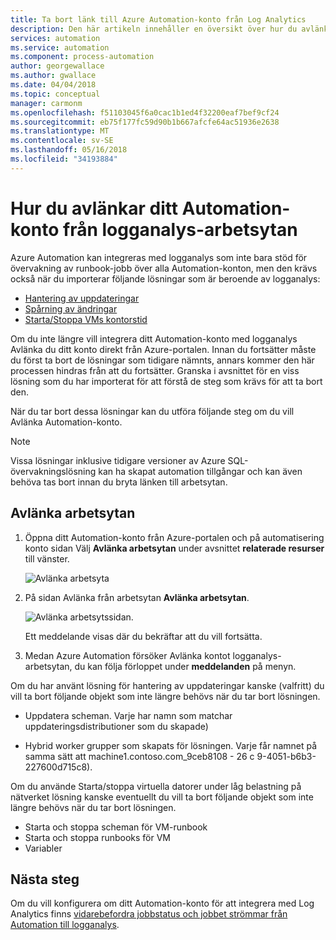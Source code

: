 ```yaml
---
title: Ta bort länk till Azure Automation-konto från Log Analytics
description: Den här artikeln innehåller en översikt över hur du avlänkar Azure Automation-konto från logganalys-arbetsytan.
services: automation
ms.service: automation
ms.component: process-automation
author: georgewallace
ms.author: gwallace
ms.date: 04/04/2018
ms.topic: conceptual
manager: carmonm
ms.openlocfilehash: f51103045f6a0cac1b1ed4f32200eaf7bef9cf24
ms.sourcegitcommit: eb75f177fc59d90b1b667afcfe64ac51936e2638
ms.translationtype: MT
ms.contentlocale: sv-SE
ms.lasthandoff: 05/16/2018
ms.locfileid: "34193884"
---
```

# <a name="how-to-unlink-your-automation-account-from-a-log-analytics-workspace"></a>Hur du avlänkar ditt Automation-konto från logganalys-arbetsytan

Azure Automation kan integreras med logganalys som inte bara stöd för övervakning av runbook-jobb över alla Automation-konton, men den krävs också när du importerar följande lösningar som är beroende av logganalys:

* [Hantering av uppdateringar](../operations-management-suite/oms-solution-update-management.md)
* [Spårning av ändringar](../log-analytics/log-analytics-change-tracking.md)
* [Starta/Stoppa VMs kontorstid](automation-solution-vm-management.md)

Om du inte längre vill integrera ditt Automation-konto med logganalys Avlänka du ditt konto direkt från Azure-portalen.  Innan du fortsätter måste du först ta bort de lösningar som tidigare nämnts, annars kommer den här processen hindras från att du fortsätter. Granska i avsnittet för en viss lösning som du har importerat för att förstå de steg som krävs för att ta bort den.

När du tar bort dessa lösningar kan du utföra följande steg om du vill Avlänka Automation-konto.

> [!NOTE]
> Vissa lösningar inklusive tidigare versioner av Azure SQL-övervakningslösning kan ha skapat automation tillgångar och kan även behöva tas bort innan du bryta länken till arbetsytan.

## <a name="unlink-workspace"></a>Avlänka arbetsytan

1. Öppna ditt Automation-konto från Azure-portalen och på automatisering konto sidan Välj **Avlänka arbetsytan** under avsnittet **relaterade resurser** till vänster.

   ![Avlänka arbetsyta](media/automation-unlink-from-log-analytics/automation-unlink-workspace-option.png)

1. På sidan Avlänka från arbetsytan **Avlänka arbetsytan**.

   ![Avlänka arbetsytssidan](media/automation-unlink-from-log-analytics/automation-unlink-workspace-blade.png).

   Ett meddelande visas där du bekräftar att du vill fortsätta.

1. Medan Azure Automation försöker Avlänka kontot logganalys-arbetsytan, du kan följa förloppet under **meddelanden** på menyn.

Om du har använt lösning för hantering av uppdateringar kanske (valfritt) du vill ta bort följande objekt som inte längre behövs när du tar bort lösningen.

* Uppdatera scheman.  Varje har namn som matchar uppdateringsdistributioner som du skapade)

* Hybrid worker grupper som skapats för lösningen.  Varje får namnet på samma sätt att machine1.contoso.com_9ceb8108 - 26 c 9-4051-b6b3-227600d715c8).

Om du använde Starta/stoppa virtuella datorer under låg belastning på nätverket lösning kanske eventuellt du vill ta bort följande objekt som inte längre behövs när du tar bort lösningen.

* Starta och stoppa scheman för VM-runbook
* Starta och stoppa runbooks för VM
* Variabler

## <a name="next-steps"></a>Nästa steg

Om du vill konfigurera om ditt Automation-konto för att integrera med Log Analytics finns [vidarebefordra jobbstatus och jobbet strömmar från Automation till logganalys](automation-manage-send-joblogs-log-analytics.md).